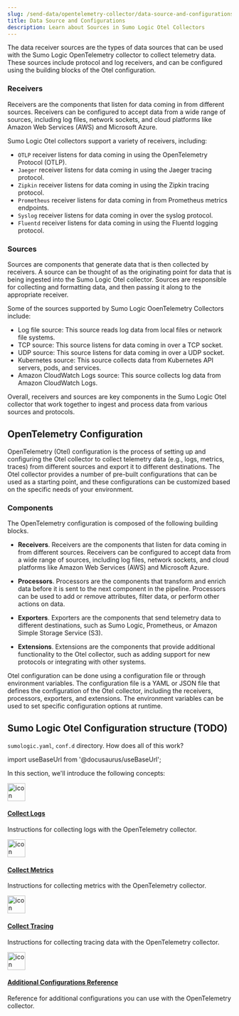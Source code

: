 ```yaml
---
slug: /send-data/opentelemetry-collector/data-source-and-configurations
title: Data Source and Configurations
description: Learn about Sources in Sumo Logic Otel Collectors
---
```


The data receiver sources are the types of data sources that can be used with the Sumo Logic OpenTelemetry collector to collect telemetry data. These sources include protocol and log receivers, and can be configured using the building blocks of the Otel configuration.

### Receivers

Receivers are the components that listen for data coming in from different sources. Receivers can be configured to accept data from a wide range of sources, including log files, network sockets, and cloud platforms like Amazon Web Services (AWS) and Microsoft Azure.

Sumo Logic Otel collectors support a variety of receivers, including:
* `OTLP` receiver listens for data coming in using the OpenTelemetry Protocol (OTLP).
* `Jaeger` receiver listens for data coming in using the Jaeger tracing protocol.
* `Zipkin` receiver listens for data coming in using the Zipkin tracing protocol.
* `Prometheus` receiver listens for data coming in from Prometheus metrics endpoints.
* `Syslog` receiver listens for data coming in over the syslog protocol.
* `Fluentd` receiver listens for data coming in using the Fluentd logging protocol.

### Sources

Sources are components that generate data that is then collected by receivers. A source can be thought of as the originating point for data that is being ingested into the Sumo Logic Otel collector. Sources are responsible for collecting and formatting data, and then passing it along to the appropriate receiver.

Some of the sources supported by Sumo Logic OoenTelemetry Collectors include:
* Log file source: This source reads log data from local files or network file systems.
* TCP source: This source listens for data coming in over a TCP socket.
* UDP source: This source listens for data coming in over a UDP socket.
* Kubernetes source: This source collects data from Kubernetes API servers, pods, and services.
* Amazon CloudWatch Logs source: This source collects log data from Amazon CloudWatch Logs.

Overall, receivers and sources are key components in the Sumo Logic Otel collector that work together to ingest and process data from various sources and protocols.

## OpenTelemetry Configuration

OpenTelemetry (Otel) configuration is the process of setting up and configuring the Otel collector to collect telemetry data (e.g., logs, metrics, traces) from different sources and export it to different destinations. The Otel collector provides a number of pre-built configurations that can be used as a starting point, and these configurations can be customized based on the specific needs of your environment.

### Components

The OpenTelemetry configuration is composed of the following building blocks.

* **Receivers**. Receivers are the components that listen for data coming in from different sources. Receivers can be configured to accept data from a wide range of sources, including log files, network sockets, and cloud platforms like Amazon Web Services (AWS) and Microsoft Azure.

* **Processors**. Processors are the components that transform and enrich data before it is sent to the next component in the pipeline. Processors can be used to add or remove attributes, filter data, or perform other actions on data.

* **Exporters**. Exporters are the components that send telemetry data to different destinations, such as Sumo Logic, Prometheus, or Amazon Simple Storage Service (S3).

* **Extensions**. Extensions are the components that provide additional functionality to the Otel collector, such as adding support for new protocols or integrating with other systems.

Otel configuration can be done using a configuration file or through environment variables. The configuration file is a YAML or JSON file that defines the configuration of the Otel collector, including the receivers, processors, exporters, and extensions. The environment variables can be used to set specific configuration options at runtime.

## Sumo Logic Otel Configuration structure (TODO)

 `sumologic.yaml`, `conf.d` directory. How does all of this work?


import useBaseUrl from '@docusaurus/useBaseUrl';

 In this section, we'll introduce the following concepts:

 <div class="box-wrapper" markdown="1">
  <div class="box smallbox1 card">
    <div class="container">
    <a href="/docs/send-data/opentelemetry-collector/data-source-and-configurations/collect-logs"><img src={useBaseUrl('img/icons/operations/data-collection.png')} alt="icon" width="40" /><h4>Collect Logs</h4></a>
      <p>Instructions for collecting logs with the OpenTelemetry collector.</p>
    </div>
  </div>
  <div class="box smallbox2 card">
    <div class="container">
    <a href="/docs/send-data/opentelemetry-collector/data-source-and-configurations/collect-metrics"><img src={useBaseUrl('img/icons/operations/data-collection.png')} alt="icon" width="40" /><h4>Collect Metrics</h4></a>
      <p>Instructions for collecting metrics with the OpenTelemetry collector.</p>
    </div>
  </div>
  <div class="box smallbox3 card">
    <div class="container">
    <a href="/docs/send-data/opentelemetry-collector/data-source-and-configurations/collect-tracing"><img src={useBaseUrl('img/icons/operations/data-collection.png')} alt="icon" width="40" /><h4>Collect Tracing</h4></a>
      <p>Instructions for collecting tracing data with the OpenTelemetry collector.</p>
    </div>
  </div>
  <div class="box smallbox4 card">
    <div class="container">
    <a href="/docs/send-data/opentelemetry-collector/data-sources-and-configurations/additional-configurations-reference"><img src={useBaseUrl('img/icons/operations/data-collection.png')} alt="icon" width="40" /><h4>Additional Configurations Reference</h4></a>
      <p>Reference for additional configurations you can use with the OpenTelemetry collector.</p>
    </div>
  </div>
</div>
